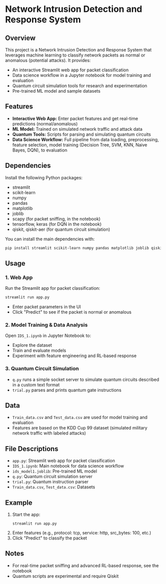 # Network Intrusion Detection and Response System

## Overview
This project is a Network Intrusion Detection and Response System that leverages machine learning to classify network packets as normal or anomalous (potential attacks). It provides:
- An interactive Streamlit web app for packet classification
- Data science workflow in a Jupyter notebook for model training and evaluation
- Quantum circuit simulation tools for research and experimentation
- Pre-trained ML model and sample datasets

## Features
- **Interactive Web App:** Enter packet features and get real-time predictions (normal/anomalous)
- **ML Model:** Trained on simulated network traffic and attack data
- **Quantum Tools:** Scripts for parsing and simulating quantum circuits
- **Data Science Workflow:** Full pipeline from data loading, preprocessing, feature selection, model training (Decision Tree, SVM, KNN, Naive Bayes, DQN), to evaluation

## Dependencies
Install the following Python packages:
- streamlit
- scikit-learn
- numpy
- pandas
- matplotlib
- joblib
- scapy (for packet sniffing, in the notebook)
- tensorflow, keras (for DQN in the notebook)
- qiskit, qiskit-aer (for quantum circuit simulation)

You can install the main dependencies with:
```bash
pip install streamlit scikit-learn numpy pandas matplotlib joblib qiskit qiskit-aer tensorflow scapy
```

## Usage

### 1. Web App
Run the Streamlit app for packet classification:
```bash
streamlit run app.py
```
- Enter packet parameters in the UI
- Click "Predict" to see if the packet is normal or anomalous

### 2. Model Training & Data Analysis
Open `IDS_1.ipynb` in Jupyter Notebook to:
- Explore the dataset
- Train and evaluate models
- Experiment with feature engineering and RL-based response

### 3. Quantum Circuit Simulation
- `q.py` runs a simple socket server to simulate quantum circuits described in a custom text format
- `trial.py` parses and prints quantum gate instructions

## Data
- `Train_data.csv` and `Test_data.csv` are used for model training and evaluation
- Features are based on the KDD Cup 99 dataset (simulated military network traffic with labeled attacks)

## File Descriptions
- `app.py`: Streamlit web app for packet classification
- `IDS_1.ipynb`: Main notebook for data science workflow
- `ids_model1.joblib`: Pre-trained ML model
- `q.py`: Quantum circuit simulation server
- `trial.py`: Quantum instruction parser
- `Train_data.csv`, `Test_data.csv`: Datasets

## Example
1. Start the app:
   ```
   streamlit run app.py
   ```
2. Enter features (e.g., protocol: tcp, service: http, src_bytes: 100, etc.)
3. Click "Predict" to classify the packet

## Notes
- For real-time packet sniffing and advanced RL-based response, see the notebook
- Quantum scripts are experimental and require Qiskit
